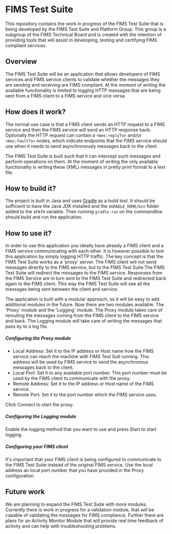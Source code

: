 # FIMS Test Suite

This repository contains the work in progress of the FIMS Test Suite that is being developed by the FIMS Test Suite and Platform Group. This group is a subgroup of the FIMS Technical Board and is created with the intention of providing tools that will assist in developing, testing and certifying FIMS compliant services.

## Overview

The FIMS Test Suite will be an application that allows developers of FIMS services and FIMS service clients to validate whether the messages they are sending and receiving are FIMS compliant. At the moment of writing the available functionality is limited to logging HTTP messages that are being sent from a FIMS client to a FIMS service and vice versa.

## How does it work?

The normal use case is that a FIMS client sends an HTTP request to a FIMS service and then the FIMS service will send an HTTP response back. Optionally the HTTP request can contain a `<bms:replyTo>` and/or `<bms:faultTo>` nodes, which indicate endpoints that the FIMS service should use when it needs to send asynchronously messages back to the client.

The FIMS Test Suite is built such that it can intercept such messages and perform operations on them. At the moment of writing the only available functionality is writing these (XML) messages in pretty print format to a text file.

## How to build it?

The project is built in Java and uses [Gradle][] as a build tool. It should be sufficient to have the Java JDK installed and the `$GRADLE_HOME/bin` folder added to the `$PATH` variable. Then running `gradle run` on the commandline should build and run the application.

[Gradle]: http://www.gradle.org "Gradle"

## How to use it?

In order to use this application you ideally have already a FIMS client and a FIMS service communicating with each other. It is however possible to test this application by simply logging HTTP traffic. The key concept is that the FIMS Test Suite works as a 'proxy' server. The FIMS client will not send messages directly to the FIMS service, but to the FIMS Test Suite.The FIMS Test Suite will redirect the messages to the FIMS service. Responses from the FIMS Service are in turn sent to the FIMS Test Suite and redirected back again to the FIMS client. This way the FIMS Test Suite will see all the messages being sent between the client and service.

The application is built with a modular approach, so it will be easy to add additional modules in the future. Now there are two modules available. The 'Proxy' module and the 'Logging' module. The Proxy module takes care of rerouting the messages coming from the FIMS client to the FIMS service and back. The Logging module will take care of writing the messages that pass by to a log file.

##### Configuring the Proxy module
- Local Address: Set it to the IP address or Host name how the FIMS service can reach the machine with FIMS Test Suit running. This address will be used by FIMS service to send the asynchronous messages back to the client.
- Local Port: Set it to any available port number. This port number must be used by the FIMS client to communicate with the proxy.
- Remote Address: Set it to the IP address or Host name of the FIMS service.
- Remote Port: Set it to the port number which the FIMS service uses.

Click Connect to start the proxy.

##### Configuring the Logging module
Enable the logging method that you want to use and press Start to start logging. 

##### Configuring your FIMS client
It's important that your FIMS client is being configured to communicate to the FIMS Test Suite instead of the original FIMS service. Use the local address an local port number that you have provided in the Proxy configuration.

## Future work
We are planning to expand the FIMS Test Suite with more modules. Currently there is work in progress for a validation module, that will be capable of validating the messages for FIMS compliance. Further there are plans for an Activity Monitor Module that will provide real time feedback of activity and can help with troubleshooting problems.

